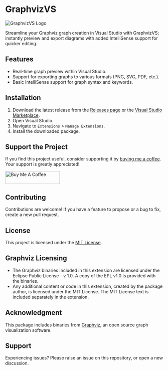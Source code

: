 # GraphvizVS

![GraphvizVS Logo](https://github.com/aglasencnik/GraphvizVS/blob/master/GraphvizVS/Resources/Icon.png)

Streamline your Graphviz graph creation in Visual Studio with GraphvizVS; instantly preview and export diagrams with added IntelliSense support for quicker editing.

## Features

- Real-time graph preview within Visual Studio.
- Support for exporting graphs to various formats (PNG, SVG, PDF, etc.).
- Basic IntelliSense support for graph syntax and keywords.

## Installation

1. Download the latest release from the [Releases page](https://github.com/aglasencnik/GraphvizVS/releases) or the [Visual Studio Marketplace](https://marketplace.visualstudio.com/items?itemName=AmadejGlasencnik.GraphvizVS).
2. Open Visual Studio.
3. Navigate to `Extensions` > `Manage Extensions`.
4. Install the downloaded package.

## Support the Project

If you find this project useful, consider supporting it by [buying me a coffee](https://www.buymeacoffee.com/aglasencnik). Your support is greatly appreciated!

<a href="https://www.buymeacoffee.com/aglasencnik" target="_blank"><img src="https://cdn.buymeacoffee.com/buttons/default-orange.png" alt="Buy Me A Coffee" height="41" width="174"></a>

## Contributing

Contributions are welcome! If you have a feature to propose or a bug to fix, create a new pull request.

## License

This project is licensed under the [MIT License](https://github.com/aglasencnik/GraphvizVS/blob/master/LICENSE.txt).

## Graphviz Licensing

- The Graphviz binaries included in this extension are licensed under the Eclipse Public License - v 1.0. A copy of the EPL v1.0 is provided with the binaries.
- Any additional content or code in this extension, created by the package author, is licensed under the MIT License. The MIT License text is included separately in the extension.

## Acknowledgment

This package includes binaries from [Graphviz](https://graphviz.org/), an open source graph visualization software.

## Support

Experiencing issues? Please raise an issue on this repository, or open a new discussion.
